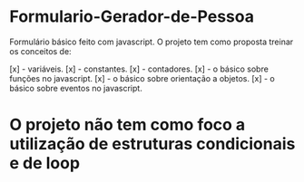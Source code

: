 # Formulario-Gerador-de-Pessoa
Formulário básico feito com javascript. O projeto tem como proposta treinar  os conceitos de:

[x] - variáveis.
[x] - constantes.
[x] - contadores.
[x] - o básico sobre funções no javascript.
[x] - o básico sobre orientação a objetos.
[x] - o básico sobre eventos no javascript.

# O projeto não tem como foco a utilização de estruturas condicionais e de loop


